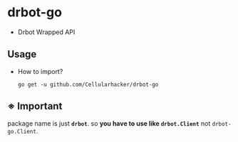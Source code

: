 # drbot-go
- Drbot Wrapped API

## Usage
- How to import?
    ```shell
    go get -u github.com/Cellularhacker/drbot-go
    ```
## ※ Important
package name is just **`drbot`**. so **you have to use like `drbot.Client`** not `drbot-go.Client`.